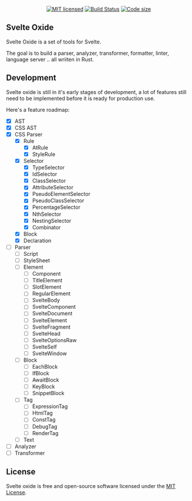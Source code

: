 <div align="center">

[![MIT licensed][license-badge]][license-url]
[![Build Status][ci-badge]][ci-url]
[![Code size][code-size-badge]][code-size-url]

</div>

## Svelte Oxide

Svelte Oxide is a set of tools for Svelte.

The goal is to build a parser, analyzer, transformer, formatter, linter, language server .. all wriiten in Rust.

## Development

Svelte oxide is still in it's early stages of development, a lot of features still need to be implemented before it
is ready for production use.

Here's a feature roadmap:

- [x] AST
- [x] CSS AST
- [x] CSS Parser
  - [x] Rule
    - [x] AtRule
    - [x] StyleRule
  - [x] Selector
    - [x] TypeSelector
    - [x] IdSelector
    - [x] ClassSelector
    - [x] AttributeSelector
    - [x] PseudoElementSelector
    - [x] PseudoClassSelector
    - [x] PercentageSelector
    - [x] NthSelector
    - [x] NestingSelector
    - [x] Combinator
  - [x] Block
  - [x] Declaration
- [ ] Parser
  - [ ] Script
  - [ ] StyleSheet
  - [ ] Element
    - [ ] Component
    - [ ] TitleElement
    - [ ] SlotElement
    - [ ] RegularElement
    - [ ] SvelteBody
    - [ ] SvelteComponent
    - [ ] SvelteDocument
    - [ ] SvelteElement
    - [ ] SvelteFragment
    - [ ] SvelteHead
    - [ ] SvelteOptionsRaw
    - [ ] SvelteSelf
    - [ ] SvelteWindow
  - [ ] Block
    - [ ] EachBlock
    - [ ] IfBlock
    - [ ] AwaitBlock
    - [ ] KeyBlock
    - [ ] SnippetBlock
  - [ ] Tag
    - [ ] ExpressionTag
    - [ ] HtmlTag
    - [ ] ConstTag
    - [ ] DebugTag
    - [ ] RenderTag
  - [ ] Text
- [ ] Analyzer
- [ ] Transformer

## License

Svelte oxide is free and open-source software licensed under the [MIT License](./LICENSE).

[license-badge]: https://img.shields.io/badge/license-MIT-blue.svg
[license-url]: https://github.com/a-rustacean/svelte-oxide/blob/main/LICENSE
[ci-badge]: https://github.com/a-rustacean/svelte-oxide/actions/workflows/ci.yml/badge.svg?event=push&branch=main
[ci-url]: https://github.com/a-rustacean/svelte-oxide/actions/workflows/ci.yml?query=event%3Apush+branch%3Amain
[code-size-badge]: https://img.shields.io/github/languages/code-size/a-rustacean/svelte-oxide
[code-size-url]: https://github.com/a-rustacean/svelte-oxide
